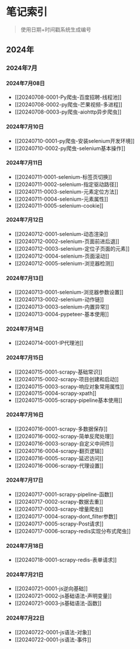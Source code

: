 # 笔记索引

> 使用日期+时间戳系统生成编号

## 2024年

### 2024年7月

#### 2024年7月08日

- [[20240708-0001-Py爬虫-百度招聘-线程池]]
- [[20240708-0002-py爬虫-芒果视频-多进程]]
- [[20240708-0003-py爬虫-aiohttp异步爬虫]]

#### 2024年7月10日

- [[20240710-0001-py爬虫-安装selenium开发环境]]
- [[20240710-0002-py爬虫-selenium基本操作]]

#### 2024年7月11日

- [[20240711-0001-selenium-标签页切换]]
- [[20240711-0002-selenium-指定驱动路径]]
- [[20240711-0003-selenium-元素定位方法]]
- [[20240711-0004-selenium-元素属性]]
- [[20240711-0005-selenium-cookie]]

#### 2024年7月12日

- [[20240712-0001-selenium-动态渲染]]
- [[20240712-0002-selenium-页面前进后退]]
- [[20240712-0003-selenium-定位子页面的元素]]
- [[20240712-0004-selenium-页面滚动]]
- [[20240712-0005-selenium-浏览器检测]]

#### 2024年7月13日

- [[20240713-0001-selenium-浏览器参数设置]]
- [[20240713-0002-selenium-动作链]]
- [[20240713-0003-selenium-内置异常]]
- [[20240713-0004-pypeteer-基本使用]]

#### 2024年7月14日

- [[20240714-0001-IP代理池]]

#### 2024年7月15日

- [[20240715-0001-scrapy-基础常识]]
- [[20240715-0002-scrapy-项目创建和启动]]
- [[20240715-0003-scrapy-响应对象常用属性]]
- [[20240715-0004-scrapy-xpath]]
- [[20240715-0005-scrapy-pipeline基本使用]]

#### 2024年7月16日

- [[20240716-0001-scrapy-多数据保存]]
- [[20240716-0002-scrapy-简单反爬处理]]
- [[20240716-0003-scrapy-自定义中间件]]
- [[20240716-0004-scrapy-翻页逻辑]]
- [[20240716-0005-scrapy-延迟访问]]
- [[20240716-0006-scrapy-代理设置]]

#### 2024年7月17日

- [[20240717-0001-scrapy-pipeline-函数]]
- [[20240717-0002-scrapy-数据去重]]
- [[20240717-0003-scrapy-增量爬虫]]
- [[20240717-0004-scrapy-dont_filter参数]]
- [[20240717-0005-scrapy-Post请求]]
- [[20240717-0006-scrapy-redis实现分布式爬虫]]

#### 2024年7月18日

- [[20240718-0001-scrapy-redis-表单请求]]

#### 2024年7月21日

- [[20240721-0001-js逆向基础]]
- [[20240721-0002-js基础语法-声明变量]]
- [[20240721-0003-js基础语法-函数]]

#### 2024年7月22日

- [[20240722-0001-js语法-对象]]
- [[20240722-0001-js语法-事件]]
